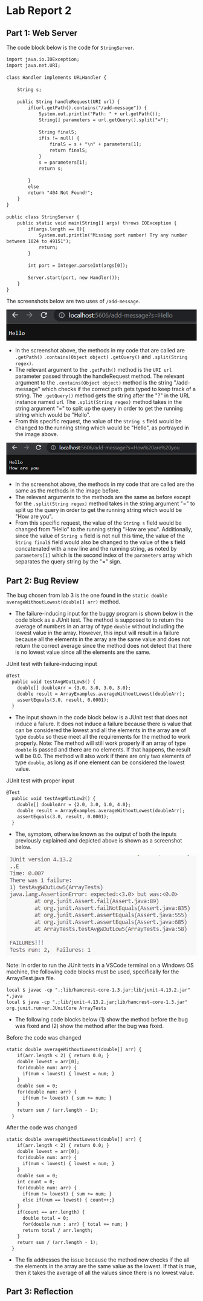 # Lab Report 2

## Part 1: Web Server

The code block below is the code for ```StringServer```.

```
import java.io.IOException;
import java.net.URI;

class Handler implements URLHandler {

    String s;

    public String handleRequest(URI url) {
        if(url.getPath().contains("/add-message")) {
            System.out.println("Path: " + url.getPath());
            String[] parameters = url.getQuery().split("=");
            
            String finalS;
            if(s != null) {
                finalS = s + "\n" + parameters[1];
                return finalS;
            }
            s = parameters[1];
            return s;

        }
        else
        return "404 Not Found!";
    }
}

public class StringServer {
    public static void main(String[] args) throws IOException {
        if(args.length == 0){
            System.out.println("Missing port number! Try any number between 1024 to 49151");
            return;
        }

        int port = Integer.parseInt(args[0]);

        Server.start(port, new Handler());
    }
}
```

The screenshots below are two uses of ```/add-message```.

![Image](StringServerAdd1.png)

* In the screenshot above, the methods in my code that are called are ```.getPath()``` ```.contains(Object object)``` ```.getQuery()``` and ```.split(String regex)```.
* The relevant argument to the ```.getPath()``` method is the ```URI url``` parameter passed through the handleRequest method.  The relevant argument to the ```.contains(Object object)``` method is the string "/add-message" which checks if the correct path gets typed to keep track of a string.  The ```.getQuery()``` method gets the string after the "?" in the URL instance named url. The ```.split(String regex)``` method takes in the string argument "=" to split up the query in order to get the running string which would be "Hello". 
* From this specific request, the value of the ```String s``` field would be changed to the running string which would be "Hello", as portrayed in the image above.


![Image](StringServerAdd2.png)

* In the screenshot above, the methods in my code that are called are the same as the methods in the image before.
* The relevant arguments to the methods are the same as before except for the ```.split(String regex)``` method takes in the string argument "=" to split up the query in order to get the running string which would be "How are you". 
* From this specific request, the value of the ```String s``` field would be changed from "Hello" to the running string "How are you".  Additionally, since the value of ```String s``` field is not null this time, the value of the ```String finalS``` field would also be changed to the value of the s field concatenated with a new line and the running string, as noted by ```parameters[1]``` which is the second index of the ```parameters``` array which separates the query string by the "=" sign.


## Part 2: Bug Review

The bug chosen from lab 3 is the one found in the ```static double averageWithoutLowest(double[] arr)``` method.

* The failure-inducing input for the buggy program is shown below in the code block as a JUnit test.  The method is supposed to to return the average of numbers in an array of type ```double``` without including the lowest value in the array.  However, this input will result in a failure because all the elements in the array are the same value and does not return the correct average since the method does not detect that there is no lowest value since all the elements are the same.

JUnit test with failure-inducing input

```
@Test
  public void testAvgWOutLow5() {
    double[] doubleArr = {3.0, 3.0, 3.0, 3.0};
    double result = ArrayExamples.averageWithoutLowest(doubleArr);
    assertEquals(3.0, result, 0.0001);
  }
```

* The input shown in the code block below is a JUnit test that does not induce a failure.  It does not induce a failure because there is value that can be considered the lowest and all the elements in the array are of type ```double``` so these meet all the requirements for the method to work properly.
Note: The method will still work properly if an array of type ```double``` is passed and there are no elements.  If that happens, the result will be 0.0. The method will also work if there are only two elements of type ```double```, as long as if one element can be considered the lowest value.

JUnit test with proper input

```
@Test
  public void testAvgWOutLow2() {
    double[] doubleArr = {2.0, 3.0, 1.0, 4.0};
    double result = ArrayExamples.averageWithoutLowest(doubleArr);
    assertEquals(3.0, result, 0.0001);
  }
```

* The, symptom, otherwise known as the output of both the inputs previously explained and depicted above is shown as a screenshot below.  

![Image](SymptomJUnitLab3.png)

Note: In order to run the JUnit tests in a VSCode terminal on a Windows OS machine, the following code blocks must be used, specifically for the ArraysTest.java file.

```
local $ javac -cp ".;lib/hamcrest-core-1.3.jar;lib/junit-4.13.2.jar" *.java
local $ java -cp ".;lib/junit-4.13.2.jar;lib/hamcrest-core-1.3.jar" org.junit.runner.JUnitCore ArrayTests
```

* The following code blocks below (1) show the method before the bug was fixed and (2) show the method after the bug was fixed.

Before the code was changed
```
static double averageWithoutLowest(double[] arr) {
    if(arr.length < 2) { return 0.0; }
    double lowest = arr[0];
    for(double num: arr) {
      if(num < lowest) { lowest = num; }
    }
    double sum = 0;
    for(double num: arr) {
      if(num != lowest) { sum += num; }
    }
    return sum / (arr.length - 1);
  }
```

After the code was changed
```
static double averageWithoutLowest(double[] arr) {
    if(arr.length < 2) { return 0.0; }
    double lowest = arr[0];
    for(double num: arr) {
      if(num < lowest) { lowest = num; }
    }
    double sum = 0;
    int count = 0;
    for(double num: arr) {
      if(num != lowest) { sum += num; }
      else if(num == lowest) { count++;}
    }
    if(count == arr.length) {
      double total = 0; 
      for(double num : arr) { total += num; }
      return total / arr.length;
    }
    return sum / (arr.length - 1);
  }
```

* The fix addresses the issue because the method now checks if the all the elements in the array are the same value as the lowest.  If that is true, then it takes the average of all the values since there is no lowest value.

## Part 3: Reflection
